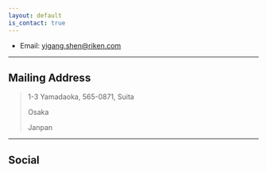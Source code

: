 ```yaml
---
layout: default
is_contact: true
---
```


* Email: [yigang.shen@riken.com](mailto:yigang.shen@riken.com)

---

## Mailing Address

> 1-3 Yamadaoka, 565-0871, Suita
>
> Osaka
>
> Janpan

---

## Social

